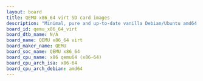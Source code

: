 ```yaml
---
layout: board
title: QEMU x86_64 virt SD card images
description: "Minimal, pure and up-to-date vanilla Debian/Ubuntu amd64 SD card images for QEMU x86_64 virt by QEMU, SoC: QEMU x86_64, CPU ISA: x86-64"
board_id: qemu_x86_64_virt
board_dtb_name: N/A
board_name: QEMU x86_64 virt
board_maker_name: QEMU
board_soc_name: QEMU x86_64
board_cpu_name: x86 qemu64 (x86-64)
board_cpu_arch_isa: x86-64
board_cpu_arch_debian: amd64
---
```

